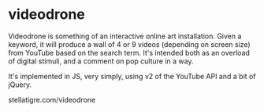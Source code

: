 videodrone
==========

Videodrone is something of an interactive online art installation.  Given a keyword, it will produce a wall
of 4 or 9 videos (depending on screen size) from YouTube based on the search term.  It's intended both as an overload of digital stimuli, and a comment on pop culture in a way.

It's implemented in JS, very simply, using v2 of the YouTube API and a bit of jQuery.

stellatigre.com/videodrone


